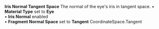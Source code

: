 <tr>
<td><strong>Iris Normal Tangent Space</strong></td>
<td>The normal of the eye's iris in tangent space.</td>
<td>&#8226; <strong>Material Type</strong> set to <strong>Eye</strong> <br/>&#8226; <strong>Iris Normal</strong> enabled <br/>&#8226; <strong>Fragment Normal Space</strong> set to <strong>Tangent</strong></td>
<td>CoordinateSpace.Tangent</td>
</tr>
